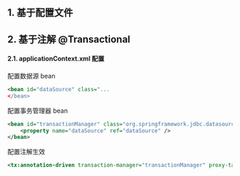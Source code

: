 
## 1. 基于配置文件

## 2. 基于注解 @Transactional

#### 2.1. applicationContext.xml 配置

配置数据源 bean

```xml
<bean id="dataSource" class="...
</bean>
```

配置事务管理器 bean

```xml
<bean id="transactionManager" class="org.springframework.jdbc.datasource.DataSourceTransactionManager" scope="singleton">
    <property name="dataSource" ref="dataSource" />
</bean>
```

配置注解生效

```xml
<tx:annotation-driven transaction-manager="transactionManager" proxy-target-class="true" />
```

